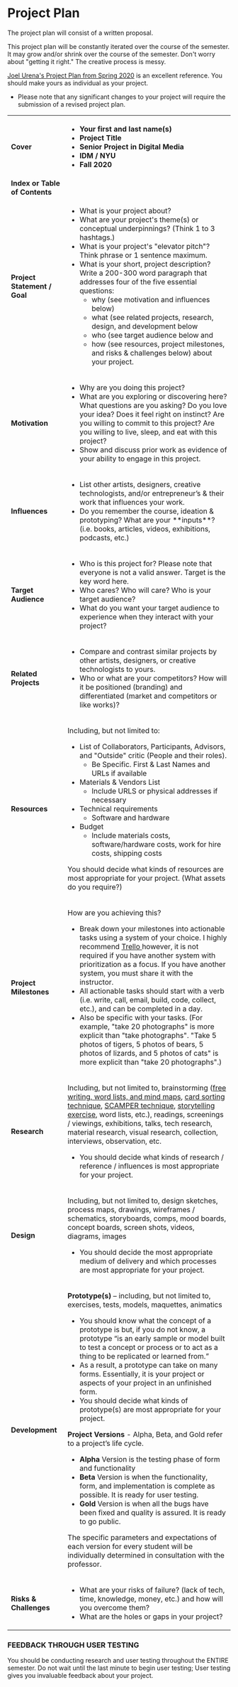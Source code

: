 # Project Plan

The project plan will consist of a written proposal.

This project plan will be constantly iterated over the course of the semester. It may grow and/or shrink over the course of the semester. Don't worry about "getting it right." The creative process is messy.

[Joel Urena's Project Plan from Spring 2020](https://drive.google.com/file/d/1JM_dJhOMxHKp424qnjwtBTw8zEB4O9R4/view?usp=sharing) is an excellent reference. You should make yours as individual as your project.

* Please note that any significant changes to your project will require the submission of a revised project plan.

<table>
    <tr>
      <th style="text-align:left"><b>Cover</b>
      </th>
      <th style="text-align:left">
        <ul>
          <li>Your first and last name(s)</li>
          <li>Project Title</li>
          <li>Senior Project in Digital Media</li>
          <li>IDM / NYU</li>
          <li>Fall 2020</li>
        </ul>
      </th>
    </tr>
    <tr>
      <td style="text-align:left"><b>Index or Table of Contents</b>
      </td>
      <td style="text-align:left"></td>
    </tr>
    <tr>
      <td style="text-align:left"><b>Project Statement / Goal</b>
      </td>
      <td style="text-align:left">
        <ul>
          <li>What is your project about?</li>
          <li>What are your project&apos;s theme(s) or conceptual underpinnings? (Think
            1 to 3 hashtags.)</li>
          <li>What is your project&apos;s &quot;elevator pitch&quot;? Think phrase or
            1 sentence maximum.</li>
          <li>What is your short, project description? Write a 200-300 word paragraph
            that addresses four of the five essential questions:
            <ul>
              <li>why (see motivation and influences below)</li>
              <li>what (see related projects, research, design, and development below</li>
              <li>who (see target audience below and</li>
              <li>how (see resources, project milestones, and risks &amp; challenges below)
                about your project.</li>
            </ul>
          </li>
        </ul>
      </td>
    </tr>
    <tr>
      <td style="text-align:left"><b>Motivation</b>
      </td>
      <td style="text-align:left">
        <ul>
          <li>Why are you doing this project?</li>
          <li>What are you exploring or discovering here? What questions are you asking?
            Do you love your idea? Does it feel right on instinct? Are you willing
            to commit to this project? Are you willing to live, sleep, and eat with
            this project?</li>
          <li>Show and discuss prior work as evidence of your ability to engage in this
            project.</li>
        </ul>
      </td>
    </tr>
    <tr>
      <td style="text-align:left"><b>Influences</b>
      </td>
      <td style="text-align:left">
        <ul>
          <li>List other artists, designers, creative technologists, and/or entrepreneur&#x2019;s
            &amp; their work that influences your work.</li>
          <li>Do you remember the course, ideation &amp; prototyping? What are your
            **inputs**? (i.e. books, articles, videos, exhibitions, podcasts, etc.)</li>
        </ul>
      </td>
    </tr>
    <tr>
      <td style="text-align:left"><b>Target Audience</b>
      </td>
      <td style="text-align:left">
        <ul>
          <li>Who is this project for? Please note that everyone is not a valid answer.
            Target is the key word here.</li>
          <li>Who cares? Who will care? Who is your target audience?</li>
          <li>What do you want your target audience to experience when they interact
            with your project?</li>
        </ul>
      </td>
    </tr>
    <tr>
      <td style="text-align:left"><b>Related Projects</b>
      </td>
      <td style="text-align:left">
        <ul>
          <li>Compare and contrast similar projects by other artists, designers, or
            creative technologists to yours.</li>
          <li>Who or what are your competitors? How will it be positioned (branding)
            and differentiated (market and competitors or like works)?</li>
        </ul>
      </td>
    </tr>
    <tr>
      <td style="text-align:left"><b>Resources</b>
      </td>
      <td style="text-align:left">
        <p>Including, but not limited to:</p>
        <ul>
          <li>List of Collaborators, Participants, Advisors, and &quot;Outside&quot;
            critic (People and their roles).
            <ul>
              <li>Be Specific. First &amp; Last Names and URLs if available</li>
            </ul>
          </li>
          <li>Materials &amp; Vendors List
            <ul>
              <li>Include URLS or physical addresses if necessary</li>
            </ul>
          </li>
          <li>Technical requirements
            <ul>
              <li>Software and hardware</li>
            </ul>
          </li>
          <li>Budget
            <ul>
              <li>Include materials costs, software/hardware costs, work for hire costs,
                shipping costs</li>
            </ul>
          </li>
        </ul>
        <p>You should decide what kinds of resources are most appropriate for your
          project. (What assets do you require?)</p>
      </td>
    </tr>
    <tr>
      <td style="text-align:left"><b>Project Milestones</b>
      </td>
      <td style="text-align:left">
        <p>How are you achieving this?</p>
        <ul>
          <li>Break down your milestones into actionable tasks using a system of your
            choice. I highly recommend <a href="http://trello.com">Trello </a>however,
            it is not required if you have another system with prioritization as a
            focus. If you have another system, you must share it with the instructor.</li>
          <li>All actionable tasks should start with a verb (i.e. write, call, email,
            build, code, collect, etc.), and can be completed in a day.</li>
          <li>Also be specific with your tasks. (For example, &quot;take 20 photographs&quot;
            is more explicit than &quot;take photographs&quot;. &quot;Take 5 photos
            of tigers, 5 photos of bears, 5 photos of lizards, and 5 photos of cats&quot;
            is more explicit than &quot;take 20 photographs&quot;.)</li>
        </ul>
      </td>
    </tr>
    <tr>
      <td style="text-align:left"><b>Research</b>
      </td>
      <td style="text-align:left">
        <p>Including, but not limited to, brainstorming (<a href="brainstorming/free-writing-word-lists-and-mind-maps.md">free writing, word lists, and mind maps</a>,
          <a
          href="brainstorming/card_sorting.md">card sorting technique</a>, <a href="http://www.mindtools.com/pages/article/newCT_02.htm">SCAMPER technique</a>,
            <a
            href="brainstorming/storytelling_exercise.md">storytelling exercise</a>, word lists, etc.), readings, screenings / viewings,
              exhibitions, talks, tech research, material research, visual research,
              collection, interviews, observation, etc.</p>
        <ul>
          <li>You should decide what kinds of research / reference / influences is most
            appropriate for your project.</li>
        </ul>
      </td>
    </tr>
    <tr>
      <td style="text-align:left"><b>Design</b>
      </td>
      <td style="text-align:left">
        <p>Including, but not limited to, design sketches, process maps, drawings,
          wireframes / schematics, storyboards, comps, mood boards, concept boards,
          screen shots, videos, diagrams, images</p>
        <ul>
          <li>You should decide the most appropriate medium of delivery and which processes
            are most appropriate for your project.</li>
        </ul>
      </td>
    </tr>
    <tr>
      <td style="text-align:left"><b>Development</b>
      </td>
      <td style="text-align:left">
        <p><b>Prototype(s)</b> &#x2013; including, but not limited to, exercises,
          tests, models, maquettes, animatics</p>
        <ul>
          <li>You should know what the concept of a prototype is but, if you do not
            know, a prototype &#x201C;is an early sample or model built to test a concept
            or process or to act as a thing to be replicated or learned from.&#x201D;</li>
          <li>As a result, a prototype can take on many forms. Essentially, it is your
            project or aspects of your project in an unfinished form.</li>
          <li>You should decide what kinds of prototype(s) are most appropriate for
            your project.</li>
        </ul>
        <p> <b>Project Versions</b> - Alpha, Beta, and Gold refer to a project&#x2019;s
          life cycle.</p>
        <ul>
          <li><b>Alpha</b> Version is the testing phase of form and functionality</li>
          <li><b>Beta</b> Version is when the functionality, form, and implementation
            is complete as possible. It is ready for user testing.</li>
          <li><b>Gold</b> Version is when all the bugs have been fixed and quality is
            assured. It is ready to go public.</li>
        </ul>
        <p>The specific parameters and expectations of each version for every student
          will be individually determined in consultation with the professor.</p>
      </td>
    </tr>
    <tr>
      <td style="text-align:left"><b>Risks &amp; Challenges</b>
      </td>
      <td style="text-align:left">
        <ul>
          <li>What are your risks of failure? (lack of tech, time, knowledge, money,
            etc.) and how will you overcome them?</li>
          <li>What are the holes or gaps in your project?</li>
        </ul>
      </td>
    </tr>
</table>

### FEEDBACK THROUGH USER TESTING

You should be conducting research and user testing throughout the ENTIRE semester. Do not wait until the last minute to begin user testing; User testing gives you invaluable feedback about your project.

